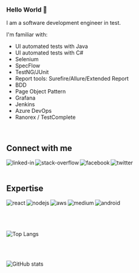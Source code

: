 ### Hello World 👋
I am a software development engineer in test.

I'm familiar with:
* UI automated tests with Java
* UI automated tests with C#
* Selenium
* SpecFlow
* TestNG/JUnit
* Report tools: Surefire/Allure/Extended Report
* BDD
* Page Object Pattern
* Grafana
* Jenkins
* Azure DevOps
* Ranorex / TestComplete

<br>

## Connect with me

[<img align="left" alt="linked-in" src="https://img.shields.io/badge/linkedin-%230077B5.svg?&style=for-the-badge&logo=linkedin&logoColor=white" />](https://www.linkedin.com/in/saganowskitomasz/)
[<img align="left" alt="stack-overflow" src="https://img.shields.io/badge/stack%20overflow-FE7A16?logo=stack-overflow&logoColor=white&style=for-the-badge" />](https://stackoverflow.com/users/4507059/saganowsky?tab=profile)
[<img align="left" alt="facebook" src="https://img.shields.io/badge/facebook-%231877F2.svg?&style=for-the-badge&logo=facebook&logoColor=white" />](https://www.facebook.com/tomasz.saganowski/)
[<img align="left" alt="twitter" src="https://img.shields.io/badge/twitter-%231DA1F2.svg?&style=for-the-badge&logo=twitter&logoColor=white" />](https://twitter.com/TomaszSaganows1)

<br>
<br>

## Expertise
<img align="left" alt="react" src="https://img.shields.io/badge/Selenium-3DDC84?logo=selenium&logoColor=white&style=for-the-badge" />
<img align="left" alt="nodejs" src="https://img.shields.io/badge/DotNet-0000FF?logo=dotnet&logoColor=white&style=for-the-badge" />
<img align="left" alt="aws" src="https://img.shields.io/badge/Java-2F2625?logo=coffeescript&logoColor=white&style=for-the-badge" />
<img align="left" alt="medium" src="https://img.shields.io/badge/Azure%20DevOps-0078D7?logo=microsoftazure&logoColor=white&style=for-the-badge" />
<img align="left" alt="android" src="https://img.shields.io/badge/Docker-2496ED?logo=docker&logoColor=white&style=for-the-badge" />

<br>
<br>
<br>
<br>

![Top Langs](https://github-readme-stats.vercel.app/api/top-langs/?username=Saganeiro)

<br>
<br>

![GitHub stats](https://github-readme-stats.vercel.app/api?username=Saganeiro&show_icons=true)
